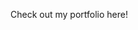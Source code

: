 Check out my portfolio <a href="https://leahuynh01.github.io/portfolio/"></a> here!

<!-- # Data Science Portfolio

I currently develop data science projects focusing on solving business problem. My approach for each project includes understanding business problems, analyzing data, extracting insights, and implementing solutions then updating the solution with the newest technology!

Check my portfolio for a deep dive into my work! 👀

---

<style>
  .project-container {
    display: flex;
    flex-wrap: wrap;
    justify-content: center;
  }
  .project-card {
    width: 350px;
    overflow: hidden;
    margin: 15px;
    box-shadow: 0px 4px 6px rgba(0, 0, 0, 0.1);
    text-align: left;
  }
  .project-card img {
    width: 100%;
    height: auto;
  }
  .project-card h3 a {
    text-decoration: none;
    color: #333;
    padding: 10px;
  }
  .project-card p {
    padding: 10px;
  }
</style>

<div class="project-container">
  
  <div class="project-card">
    <img src="https://miro.medium.com/v2/resize:fit:1400/1*u4EBes6Muu2fy7iM8igMug.jpeg" alt="Project 1 Image">
    <h3><a href="https://github.com/yourusername/project1">🖥 Project name</a></h3>
    <p>📅 Jan 20, 2020</p>
    <p>Description within 2 to 3 sentences</p>
  </div>

  <div class="project-card">
    <img src="https://s3-ap-south-1.amazonaws.com/static.awfis.com/wp-content/uploads/2017/07/07184649/ProjectManagement.jpg" alt="Project 2 Image">
    <h3><a href="https://github.com/yourusername/project2"> 🖥 Project name</a></h3>
    <p>📅 Dec 10, 2019</p>
    <p>Description within 2 to 3 sentences</p>
  </div>

  <div class="project-card">
    <img src="https://projectspivot.com/wp-content/uploads/2023/06/Project-Initiation-How-to-Start-a-Project.png" alt="Project 3 Image">
    <h3><a href="https://github.com/yourusername/project3">🗄 Project name</a></h3>
    <p>📅 Dec 2, 2019</p>
    <p>Description within 2 to 3 sentences</p>
  </div>

</div>

---

🔗 Check out my <a href="https://github.com/yourusername">GitHub</a> for more projects! -->


<!-- <table>
  <tr>
    <td>
      <img src="https://via.placeholder.com/300" width="300" alt="Project 1 Image">
    </td>
    <td>
      <h3><a href="https://github.com/yourusername/project1">🗄 Project's name</a></h3>
      <p>📅 Jan 20, 2020</p>
      <p>Description</p>
    </td>
  </tr>
</table>

---

<table>
  <tr>
    <td>
      <img src="https://via.placeholder.com/300" width="300" alt="Project 2 Image">
    </td>
    <td>
      <h3><a href="https://github.com/yourusername/project2">🧠 Project's name</a></h3>
      <p>📅 Dec 10, 2019</p>
      <p>Description</p>
    </td>
  </tr>
</table>

--- -->

<!-- <table>
  <tr>
    <td>
      <img src="https://via.placeholder.com/300" width="300" alt="Project 3 Image">
    </td>
    <td>
      <h3><a href="https://github.com/yourusername/project3">🗄 DavisBase: A Custom Designed Database (Python)</a></h3>
      <p>📅 Dec 2, 2019</p>
      <p>A fully functional, SQL-compliant database implemented from scratch in Python. DavisBase compresses data to a custom-designed bit-level encoding for maximal data compression.</p>
    </td>
  </tr>
</table>

--- -->

